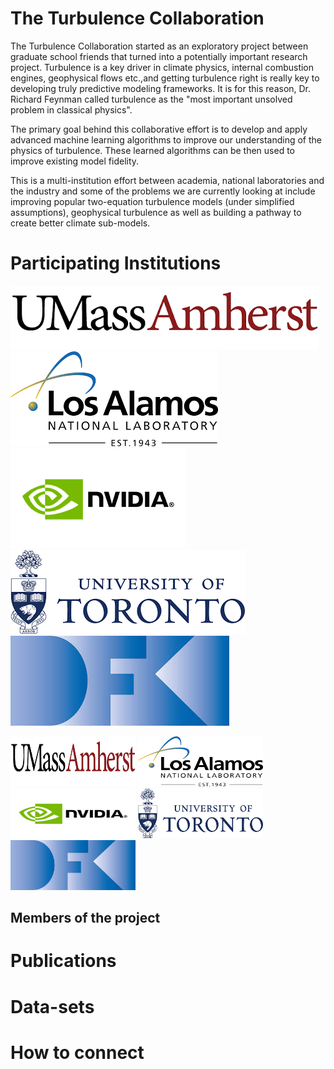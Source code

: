 

# The Turbulence Collaboration

The Turbulence Collaboration started as an exploratory project between graduate school friends that turned into a potentially important research project. Turbulence is a key driver in climate physics, internal combustion engines, geophysical flows etc.,and getting turbulence right is really key to developing truly predictive modeling frameworks. It is for this reason, Dr. Richard Feynman called turbulence as the "most important unsolved problem in classical physics".

The primary goal behind this collaborative effort is to develop and apply advanced machine learning algorithms to improve our understanding of the physics of turbulence. These learned algorithms can be then used to improve existing model fidelity.

This is a multi-institution effort between academia, national laboratories and the industry and some of the problems we are currently looking at include improving popular two-equation turbulence models (under simplified assumptions), geophysical turbulence as well as building a pathway to create better climate sub-models.

# Participating Institutions

![Branching](./assets/img/UMass.png)
![Branching](./assets/img/LANL.png)
![Branching](./assets/img/NVIDIA.png)
![Branching](./assets/img/UToronto.png)
![Branching](./assets/img/DKI.jpeg)


<img src="./assets/img/UMass.png" alt="UMass" width="200" height="80">
<img src="./assets/img/LANL.png" alt="UMass" width="200" height="80">
<img src="./assets/img/NVIDIA.png" alt="UMass" width="200" height="80">
<img src="./assets/img/UToronto.png" alt="UMass" width="200" height="80">
<img src="./assets/img/DKI.jpeg" alt="UMass" width="200" height="80">
         

## Members of the project


# Publications


# Data-sets



# How to connect
